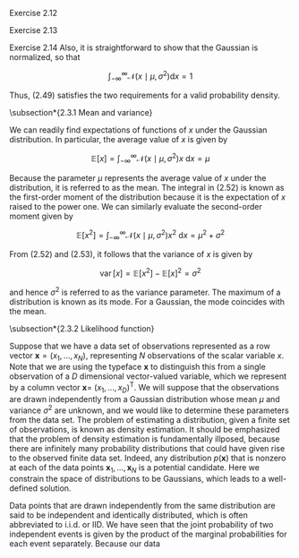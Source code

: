 Exercise 2.12

Exercise 2.13

Exercise 2.14
Also, it is straightforward to show that the Gaussian is normalized, so that

$$
\int_{-\infty}^{\infty} \mathcal{N}\left(x \mid \mu, \sigma^{2}\right) \mathrm{d} x=1
$$

Thus, (2.49) satisfies the two requirements for a valid probability density.

\subsection*{2.3.1 Mean and variance}

We can readily find expectations of functions of $x$ under the Gaussian distribution. In particular, the average value of $x$ is given by

$$
\mathbb{E}[x]=\int_{-\infty}^{\infty} \mathcal{N}\left(x \mid \mu, \sigma^{2}\right) x \mathrm{~d} x=\mu
$$

Because the parameter $\mu$ represents the average value of $x$ under the distribution, it is referred to as the mean. The integral in (2.52) is known as the first-order moment of the distribution because it is the expectation of $x$ raised to the power one. We can similarly evaluate the second-order moment given by

$$
\mathbb{E}\left[x^{2}\right]=\int_{-\infty}^{\infty} \mathcal{N}\left(x \mid \mu, \sigma^{2}\right) x^{2} \mathrm{~d} x=\mu^{2}+\sigma^{2}
$$

From (2.52) and (2.53), it follows that the variance of $x$ is given by

$$
\operatorname{var}[x]=\mathbb{E}\left[x^{2}\right]-\mathbb{E}[x]^{2}=\sigma^{2}
$$

and hence $\sigma^{2}$ is referred to as the variance parameter. The maximum of a distribution is known as its mode. For a Gaussian, the mode coincides with the mean.

\subsection*{2.3.2 Likelihood function}

Suppose that we have a data set of observations represented as a row vector $\mathbf{x}=\left(x_{1}, \ldots, x_{N}\right)$, representing $N$ observations of the scalar variable $x$. Note that we are using the typeface $\mathbf{x}$ to distinguish this from a single observation of a $D$ dimensional vector-valued variable, which we represent by a column vector $\mathbf{x}=$ $\left(x_{1}, \ldots, x_{D}\right)^{\mathrm{T}}$. We will suppose that the observations are drawn independently from a Gaussian distribution whose mean $\mu$ and variance $\sigma^{2}$ are unknown, and we would like to determine these parameters from the data set. The problem of estimating a distribution, given a finite set of observations, is known as density estimation. It should be emphasized that the problem of density estimation is fundamentally illposed, because there are infinitely many probability distributions that could have given rise to the observed finite data set. Indeed, any distribution $p(\mathbf{x})$ that is nonzero at each of the data points $\mathbf{x}_{1}, \ldots, \mathbf{x}_{N}$ is a potential candidate. Here we constrain the space of distributions to be Gaussians, which leads to a well-defined solution.

Data points that are drawn independently from the same distribution are said to be independent and identically distributed, which is often abbreviated to i.i.d. or IID. We have seen that the joint probability of two independent events is given by the product of the marginal probabilities for each event separately. Because our data